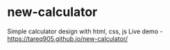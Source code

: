 # new-calculator
Simple calculator design with html, css, js
Live demo - https://tareq905.github.io/new-calculator/
